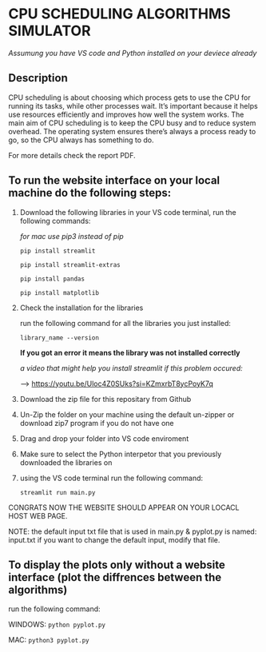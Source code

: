 # CPU SCHEDULING ALGORITHMS SIMULATOR
*Assumung you have VS code and Python installed on your deviece already*
## Description
CPU scheduling is about choosing which process gets to use the CPU for running its tasks, while other processes wait. It’s important because it helps use resources efficiently and improves how well the system works. The main aim of CPU scheduling is to keep the CPU busy and to reduce system overhead. The operating system ensures there’s always a process ready to go, so the CPU always has something to do.

For more details check the report PDF.

## To run the website interface on your local machine do the following steps:

1. Download the following libraries in your VS code terminal,
   run the following commands:
   
   *for mac use pip3 instead of pip*
   
   `pip install streamlit`
   
   `pip install streamlit-extras`
   
   `pip install pandas`

   `pip install matplotlib`
      

3. Check the installation for the libraries
   
   run the following command for all the libraries you just installed:
   
   `library_name --version`
   
   **If you got an error it means the library was not installed correctly**
   
   *a video that might help you install streamlit if this problem occured:*
   
   --> https://youtu.be/Uloc4Z0SUks?si=KZmxrbT8ycPoyK7q

5. Download the zip file for this repositary from Github
6. Un-Zip the folder on your machine using the default un-zipper or download zip7 program if you do not have one
7. Drag and drop your folder into VS code enviroment
8. Make sure to select the Python interpetor that you previously downloaded the libraries on
9. using the VS code terminal run the following command:
    
   `streamlit run main.py`

CONGRATS NOW THE WEBSITE SHOULD APPEAR ON YOUR LOCACL HOST WEB PAGE.

NOTE: the default input txt file that is used in main.py & pyplot.py is named: input.txt
if you want to change the default input, modify that file.

## To display the plots only without a website interface (plot the diffrences between the algorithms)

run the following command:

WINDOWS: `python pyplot.py`

MAC: `python3 pyplot.py`
   
